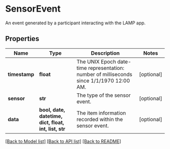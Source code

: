# SensorEvent

An event generated by a participant interacting with the LAMP app.
## Properties
Name | Type | Description | Notes
------------ | ------------- | ------------- | -------------
**timestamp** | **float** | The UNIX Epoch date-time representation: number of milliseconds since 1/1/1970 12:00 AM. | [optional] 
**sensor** | **str** | The type of the sensor event. | [optional] 
**data** | **bool, date, datetime, dict, float, int, list, str** | The item information recorded within the sensor event. | [optional] 

[[Back to Model list]](../README.md#documentation-for-models) [[Back to API list]](../README.md#documentation-for-api-endpoints) [[Back to README]](../README.md)


